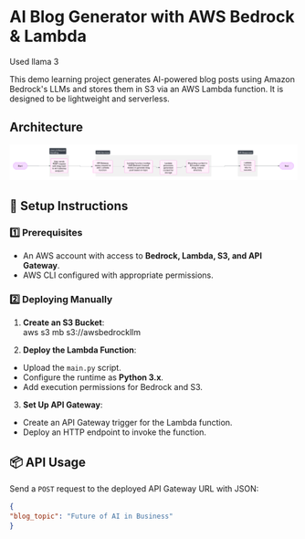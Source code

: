# AI Blog Generator with AWS Bedrock & Lambda
Used llama 3

This demo learning project generates AI-powered blog posts using Amazon Bedrock's LLMs and stores them in S3 via an AWS Lambda function. It is designed to be lightweight and serverless.

## Architecture
![Architecture](infra/architecture.png)

## 🔧 Setup Instructions
### **1️⃣ Prerequisites**
- An AWS account with access to **Bedrock, Lambda, S3, and API Gateway**.
- AWS CLI configured with appropriate permissions.

### **2️⃣ Deploying Manually**
1. **Create an S3 Bucket**:  
aws s3 mb s3://awsbedrockllm

2. **Deploy the Lambda Function**:
- Upload the `main.py` script.
- Configure the runtime as **Python 3.x**.
- Add execution permissions for Bedrock and S3.
3. **Set Up API Gateway**:
- Create an API Gateway trigger for the Lambda function.
- Deploy an HTTP endpoint to invoke the function.

## 📦 API Usage
Send a `POST` request to the deployed API Gateway URL with JSON:
```json
{
"blog_topic": "Future of AI in Business"
}
